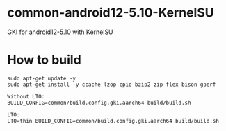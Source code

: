 # common-android12-5.10-KernelSU
GKI for android12-5.10 with KernelSU



# How to build
```
sudo apt-get update -y
sudo apt-get install -y ccache lzop cpio bzip2 zip flex bison gperf

Without LTO:
BUILD_CONFIG=common/build.config.gki.aarch64 build/build.sh

LTO:
LTO=thin BUILD_CONFIG=common/build.config.gki.aarch64 build/build.sh
```
